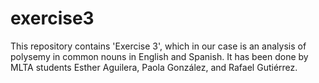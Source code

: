 # exercise3
This repository contains 'Exercise 3', which in our case is an analysis of polysemy in common nouns in English and Spanish. It has been done by MLTA students Esther Aguilera, Paola González, and Rafael Gutiérrez.

